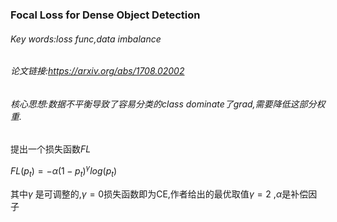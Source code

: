 ### Focal Loss for Dense Object Detection

###### Key words:loss func,data imbalance

###### 论文链接:https://arxiv.org/abs/1708.02002

###### 核心思想:数据不平衡导致了容易分类的class dominate了grad,需要降低这部分权重.

提出一个损失函数$FL$

$FL(p_t)=-\alpha(1-p_t)^\gamma log(p_t)$

其中$\gamma$ 是可调整的,$\gamma=0$损失函数即为CE,作者给出的最优取值$\gamma=2$ ,$\alpha$是补偿因子


